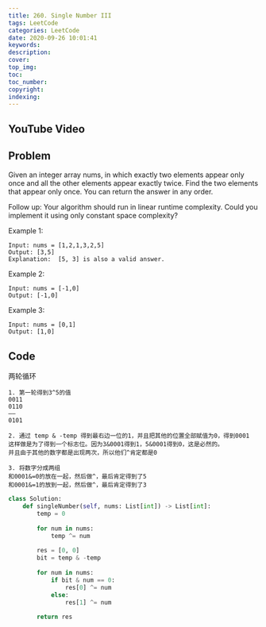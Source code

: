 ```yaml
---
title: 260. Single Number III
tags: LeetCode
categories: LeetCode
date: 2020-09-26 10:01:41
keywords:
description:
cover:
top_img:
toc:
toc_number:
copyright:
indexing:
---
```

## YouTube Video


## Problem
Given an integer array nums, in which exactly two elements appear only once and all the other elements appear exactly twice. Find the two elements that appear only once. You can return the answer in any order.

Follow up: Your algorithm should run in linear runtime complexity. Could you implement it using only constant space complexity?

 

Example 1:
```
Input: nums = [1,2,1,3,2,5]
Output: [3,5]
Explanation:  [5, 3] is also a valid answer.
```
Example 2:
```
Input: nums = [-1,0]
Output: [-1,0]
```
Example 3:
```
Input: nums = [0,1]
Output: [1,0]
```

## Code
两轮循环
```
1. 第一轮得到3^5的值
0011
0110
——
0101
```
```
2. 通过 temp & -temp 得到最右边一位的1，并且把其他的位置全部赋值为0，得到0001
这样做是为了得到一个标志位。因为3&0001得到1，5&0001得到0，这是必然的。
并且由于其他的数字都是出现两次，所以他们^肯定都是0
```
```
3. 将数字分成两组
和0001&=0的放在一起，然后做^，最后肯定得到了5
和0001&=1的放到一起，然后做^，最后肯定得到了3
```
```python
class Solution:
    def singleNumber(self, nums: List[int]) -> List[int]:
        temp = 0
        
        for num in nums:
            temp ^= num
        
        res = [0, 0]
        bit = temp & -temp
        
        for num in nums:
            if bit & num == 0:
                res[0] ^= num
            else:
                res[1] ^= num
        
        return res
```